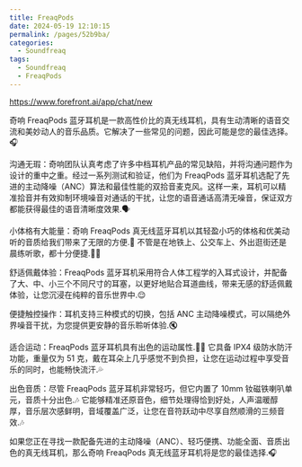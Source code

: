 ```yaml
---
title: FreaqPods
date: 2024-05-19 12:10:15
permalink: /pages/52b9ba/
categories: 
  - Soundfreaq
tags: 
  - Soundfreaq
  - FreaqPods
---
```


https://www.forefront.ai/app/chat/new

奇响 FreaqPods 蓝牙耳机是一款高性价比的真无线耳机，具有生动清晰的语音交流和美妙动人的音乐品质。它解决了一些常见的问题，因此可能是您的最佳选择。🎧

沟通无瑕：奇响团队认真考虑了许多中档耳机产品的常见缺陷，并将沟通问题作为设计的重中之重。经过一系列测试和验证，他们为 FreaqPods 蓝牙耳机选配了先进的主动降噪（ANC）算法和最佳性能的双拾音麦克风。这样一来，耳机可以精准拾音并有效抑制环境噪音对通话的干扰，让您的语音通话高清无噪音，保证双方都能获得最佳的语音清晰度效果.🗣️

小体格有大能量：奇响 FreaqPods 真无线蓝牙耳机以其轻盈小巧的体格和优美动听的音质给我们带来了无限的方便.🎵 不管是在地铁上、公交车上、外出逛街还是晨练听歌，都十分便捷.🚶‍♂️

舒适佩戴体验：FreaqPods 蓝牙耳机采用符合人体工程学的入耳式设计，并配备了大、中、小三个不同尺寸的耳塞，以更好地贴合耳道曲线，带来无感的舒适佩戴体验，让您沉浸在纯粹的音乐世界中.😌

便捷触控操作：耳机支持三种模式的切换，包括 ANC 主动降噪模式，可以隔绝外界噪音干扰，为您提供更安静的音乐聆听体验.🔇

适合运动：FreaqPods 蓝牙耳机具有出色的运动属性.🏃‍♀️ 它具备 IPX4 级防水防汗功能，重量仅为 51 克，戴在耳朵上几乎感觉不到负担，让您在运动过程中享受音乐的同时，也能畅快流汗.💦

出色音质：尽管 FreaqPods 蓝牙耳机非常轻巧，但它内置了 10mm 钕磁铁喇叭单元，音质十分出色.🎶 它能够精准还原音色，细节处理得恰到好处，人声温暖醇厚，音乐层次感鲜明，音域覆盖广泛，让您在音符跃动中尽享自然顺滑的三频音效.🎶

如果您正在寻找一款配备先进的主动降噪（ANC）、轻巧便携、功能全面、音质出色的真无线耳机，那么奇响 FreaqPods 真无线蓝牙耳机将是您的最佳选择.🎧
